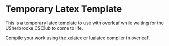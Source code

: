 # Temporary Latex Template
This is a temporary latex template to use with [overleaf](https://www.overleaf.com/project) while waiting for the USherbrooke CSClub to come to life.

Compile your work using the xelatex or lualatex compiler in overleaf.

